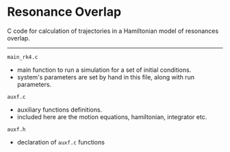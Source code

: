 # Resonance Overlap

C code for calculation of trajectories in a Hamiltonian model of resonances overlap. 

---

`main_rk4.c` 
* main function to run a simulation for a set of initial conditions.
* system's parameters are set by hand in this file, along with run parameters.

`auxf.c` 
* auxiliary functions definitions. 
* included here are the motion equations, hamiltonian, integrator etc.

`auxf.h` 
* declaration of `auxf.c` functions
            
